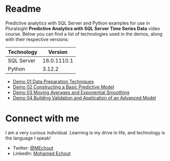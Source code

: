 # Readme
Predictive analytics with SQL Server and Python examples for use in Pluralsight **Predictive Analytics with SQL Server Time Series Data** video course. Below you can find a list of technologies used in the demos, along with their respective versions:

| Technology    | Version |
| -------- | ------- |
| SQL Server  | 16.0.1110.1 |
| Python | 3.12.2 |

- [Demo 01 Data Preparation Techniques](https://github.com/SimoCs/predictive-analytics-with-sql-server/blob/main/Demo%2001%20Data%20Preparation%20Techniques.ipynb)
- [Demo 02 Constructing a Basic Predictive Model](https://github.com/SimoCs/)
- [Demo 03 Moving Averages and Exponential Smoothing](https://github.com/SimoCs/)
- [Demo 04 Building Validation and Application of an Advanced Model](https://github.com/SimoCs/)

# Connect with me
I am a very curious individual. Learning is my drive in life, and technology is the language I speak!

- Twitter: [@MEchout](https://twitter.com/MEchout)
- LinkedIn: [Mohamed Echout](https://www.linkedin.com/in/mohamed-echout/)
